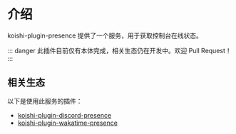 # 介绍

koishi-plugin-presence 提供了一个服务，用于获取控制台在线状态。

::: danger
此插件目前仅有本体完成，相关生态仍在开发中。欢迎 Pull Request！
:::

## 相关生态

以下是使用此服务的插件：

- [koishi-plugin-discord-presence](./plugins/discord.md)
- [koishi-plugin-wakatime-presence](./plugins/wakatime.md)
